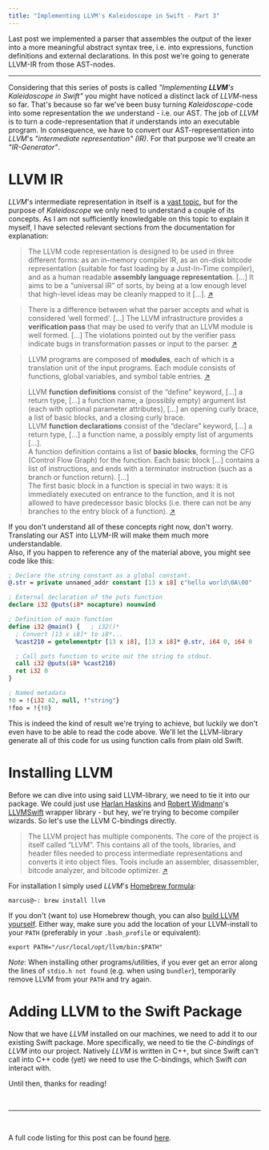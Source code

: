```yaml
---
title: "Implementing LLVM's Kaleidoscope in Swift - Part 3"
---
```


Last post we implemented a parser that assembles the output of the lexer into a more meaningful abstract syntax tree, i.e. into expressions, function definitions and external declarations. In this post we're going to generate LLVM-IR from those AST-nodes.

---

Considering that this series of posts is called *"Implementing **LLVM**'s Kaleidoscope in Swift"* you might have noticed a distinct lack of *LLVM*-ness so far. That's because so far we've been busy turning *Kaleidoscope*-code into some representation the *we* understand - i.e. our AST. The job of *LLVM* is to turn a code-representation that *it* understands into an executable program. In consequence, we have to convert our AST-representation into *LLVM*'s *"intermediate representation" (IR)*. For that purpose we'll create an *"IR-Generator"*.

# LLVM IR

*LLVM*'s intermediate representation in itself is a [vast topic](https://llvm.org/docs/LangRef.html), but for the purpose of *Kaleidoscope* we only need to understand a couple of its concepts. As I am not sufficiently knowledgable on this topic to explain it myself, I have selected relevant sections from the documentation for explanation:

> The LLVM code representation is designed to be used in three different forms: as an in-memory compiler IR, as an on-disk bitcode representation (suitable for fast loading by a Just-In-Time compiler), and as a human readable **assembly language representation**. [...] It aims to be a “universal IR” of sorts, by being at a low enough level that high-level ideas may be cleanly mapped to it [...]. [↗](https://llvm.org/docs/LangRef.html#introduction)

> There is a difference between what the parser accepts and what is considered ‘well formed’. [...] The LLVM infrastructure provides a **verification pass** that may be used to verify that an LLVM module is well formed. [...] The violations pointed out by the verifier pass indicate bugs in transformation passes or input to the parser. [↗](https://llvm.org/docs/LangRef.html#well-formedness)

> LLVM programs are composed of **modules**, each of which is a translation unit of the input programs. Each module consists of functions, global variables, and symbol table entries. [↗](https://llvm.org/docs/LangRef.html#module-structure)

> LLVM **function definitions** consist of the “define” keyword, [...] a return type, [...] a function name, a (possibly empty) argument list (each with optional parameter attributes), [...] an opening curly brace, a  list of basic blocks, and a closing curly brace.  
LLVM **function declarations** consist of the “declare” keyword, [...] a return type, [...] a function name, a possibly empty list of arguments [...].  
A function definition contains a list of **basic blocks**, forming the CFG (Control Flow Graph) for the function. Each basic block [...] contains a list of instructions, and ends with a terminator instruction (such as a branch or function return). [...]  
The first basic block in a function is special in two ways: it is immediately executed on entrance to the function, and it is not allowed to have predecessor basic blocks (i.e. there can not be any branches to the entry block of a function). [↗](https://llvm.org/docs/LangRef.html#functions)

If you don't understand all of these concepts right now, don't worry. Translating our AST into LLVM-IR will make them much more understandable.  
Also, if you happen to reference any of the material above, you might see code like this:

```llvm
; Declare the string constant as a global constant.
@.str = private unnamed_addr constant [13 x i8] c"hello world\0A\00"

; External declaration of the puts function
declare i32 @puts(i8* nocapture) nounwind

; Definition of main function
define i32 @main() {   ; i32()*
  ; Convert [13 x i8]* to i8*...
  %cast210 = getelementptr [13 x i8], [13 x i8]* @.str, i64 0, i64 0

  ; Call puts function to write out the string to stdout.
  call i32 @puts(i8* %cast210)
  ret i32 0
}

; Named metadata
!0 = !{i32 42, null, !"string"}
!foo = !{!0}
```

This is indeed the kind of result we're trying to achieve, but luckily we don't even have to be able to read the code above. We'll let the LLVM-library generate all of this code for us using function calls from plain old Swift.

# Installing LLVM

Before we can dive into using said LLVM-library, we need to tie it into our package. We could just use [Harlan Haskins](https://twitter.com/harlanhaskins) and [Robert Widmann](https://twitter.com/CodaFi_)'s [LLVMSwift](https://github.com/llvm-swift/LLVMSwift) wrapper library - but hey, we're trying to become compiler wizards. So let's use the LLVM C-bindings directly.

> The LLVM project has multiple components. The core of the project is itself called “LLVM”. This contains all of the tools, libraries, and header files needed to process intermediate representations and converts it into object files. Tools include an assembler, disassembler, bitcode analyzer, and bitcode optimizer. [↗](https://llvm.org/docs/GettingStarted.html#overview)

For installation I simply used *LLVM*'s [Homebrew formula](https://formulae.brew.sh/formula/llvm):

```terminal
marcus@~: brew install llvm
```

If you don't (want to) use Homebrew though, you can also [build LLVM yourself](https://llvm.org/docs/GettingStarted.html#getting-the-source-code-and-building-llvm). Either way, make sure you add the location of your LLVM-install to your `PATH` (preferably in your `.bash_profile` or equivalent):

```
export PATH="/usr/local/opt/llvm/bin:$PATH"
```

*Note*: When installing other programs/utilities, if you ever get an error along the lines of `stdio.h not found` (e.g. when using `bundler`), temporarily remove LLVM from your `PATH` and try again.

# Adding LLVM to the Swift Package

Now that we have *LLVM* installed on our machines, we need to add it to our existing Swift package. More specifically, we need to tie the *C-bindings* of *LLVM* into our project. Natively *LLVM* is written in C++, but since Swift can't call into C++ code (yet) we need to use the C-bindings, which Swift *can* interact with.



Until then, thanks for reading!

<br/>

---

<br/>

A full code listing for this post can be found [here](https://github.com/marcusrossel/marcusrossel.github.io/tree/master/assets/kaleidoscope/code/part-3).
